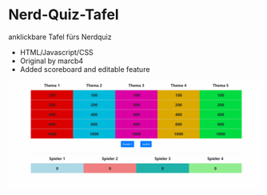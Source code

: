 # Nerd-Quiz-Tafel
anklickbare Tafel fürs Nerdquiz

* HTML/Javascript/CSS
* Original by marcb4
* Added scoreboard and editable feature

![animation](https://raw.githubusercontent.com/finncyr/nerdquiztafel/master/pics/NerdQuiz.gif)


